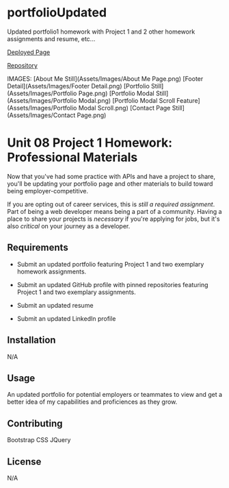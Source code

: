 # portfolioUpdated
Updated portfolio1 homework with Project 1 and 2 other homework assignments and resume, etc...

[Deployed Page](https://lindsaymorris813.github.io/portfolioUpdated/)

[Repository](https://github.com/lindsaymorris813/portfolioUpdated)

IMAGES:
[About Me Still](Assets/Images/About Me Page.png)
[Footer Detail](Assets/Images/Footer Detail.png)
[Portfolio Still](Assets/Images/Portfolio Page.png)
[Portfolio Modal Still](Assets/Images/Portfolio Modal.png)
[Portfolio Modal Scroll Feature](Assets/Images/Portfolio Modal Scroll.png)
[Contact Page Still](Assets/Images/Contact Page.png)


# Unit 08 Project 1 Homework: Professional Materials

Now that you've had some practice with APIs and have a project to share, you'll be updating your portfolio page and other materials to build toward being employer-competitive.

If you are opting out of career services, this is _still a required assignment_. Part of being a web developer means being a part of a community. Having a place to share your projects is _necessary_ if you're applying for jobs, but it's also _critical_ on your journey as a developer.

## Requirements

* Submit an updated portfolio featuring Project 1 and two exemplary homework assignments.

* Submit an updated GitHub profile with pinned repositories featuring Project 1 and two exemplary assignments.

* Submit an updated resume

* Submit an updated LinkedIn profile


## Installation

N/A

## Usage

An updated portfolio for potential employers or teammates to view and get a better idea of my capabilities and proficiences as they grow.

## Contributing

Bootstrap CSS
JQuery

## License
N/A
